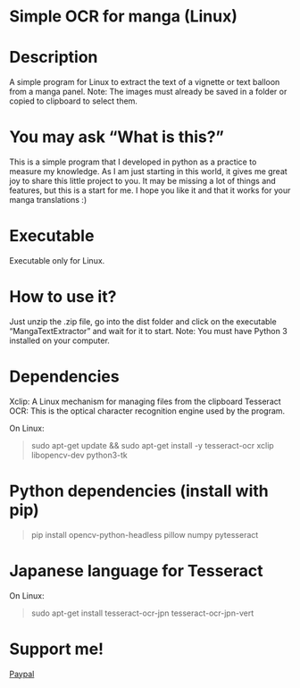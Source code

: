 # Simple OCR for manga (Linux)

# Description
A simple program for Linux to extract the text of a vignette or text balloon from a manga panel.
Note: The images must already be saved in a folder or copied to clipboard to select them.

# You may ask “What is this?”
This is a simple program that I developed in python as a practice to measure my knowledge.
As I am just starting in this world, it gives me great joy to share this little project to you.
It may be missing a lot of things and features, but this is a start for me.
I hope you like it and that it works for your manga translations :)

# Executable
Executable only for Linux.

# How to use it?
Just unzip the .zip file, go into the dist folder and click on the executable “MangaTextExtractor” and wait for it to start.
Note: You must have Python 3 installed on your computer.

# Dependencies
Xclip: A Linux mechanism for managing files from the clipboard
Tesseract OCR: This is the optical character recognition engine used by the program.

On Linux: 
> sudo apt-get update && sudo apt-get install -y tesseract-ocr xclip libopencv-dev python3-tk

# Python dependencies (install with pip)
> pip install opencv-python-headless pillow numpy pytesseract

# Japanese language for Tesseract
On Linux: 
> sudo apt-get install tesseract-ocr-jpn tesseract-ocr-jpn-vert 

# Support me!
[Paypal](https://paypal.me/YisusM146?country.x=EC&locale.x=es_XC)
